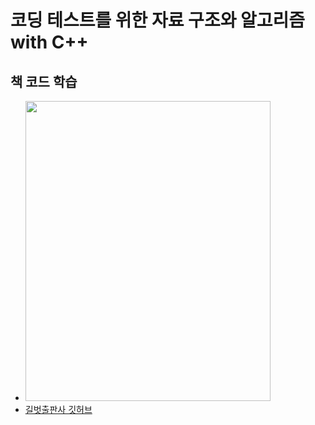 # 코딩 테스트를 위한 자료 구조와 알고리즘 with C++
## 책 코드 학습
- <img src="https://user-images.githubusercontent.com/75352656/185182507-399dfcd4-c7da-4118-9df8-94dccb1748c5.jpg" width="392" height="480">
- [길벗출판사 깃허브](https://github.com/gilbutITbook/080239)
